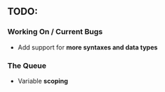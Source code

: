 ## TODO:
### Working On / Current Bugs
* Add support for **more syntaxes and data types**
### The Queue
* Variable **scoping**